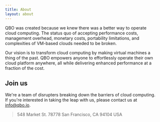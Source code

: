 ```yaml
---
title: About
layout: about
---
```


QBO was created because we knew there was a better way to operate cloud computing. The status quo of accepting performance costs, management overhead, monetary costs, portability limitations, and complexities of VM-based clouds needed to be broken.

Our vision is to transform cloud computing by making virtual machines a thing of the past. QBO empowers anyone to effortlessly operate their own cloud platform anywhere, all while delivering enhanced performance at a fraction of the cost.

## Join us

<div class='inline'>
<a href="https://twitter.com/{{ config.twitter }}" class="footer-link" target="_blank"><i class="fa-brands fa-x-twitter"></i></a>
<a href="https://github.com/{{ config.github }}" class="footer-link" target="_blank"><i class="fa-brands fa-github-alt"></i></a>
<a href="https://qbo-cloud.slack.com/{{ config.slack }}" class="footer-link" target="_blank"><i class="fa-brands fa-slack"></i></a>
<a href="https://linkedin.com/{{ config.linkedin }}" class="footer-link" target="_blank"><i class="fa-brands fa-linkedin"></i></a>
</div>

We're a team of disrupters breaking down the barriers of cloud computing. If you're interested in taking the leap with us, please contact us at info@qbo.io.

> <i class='bx bx-current-location about-location'></i>
> 548 Market St. 78778
> San Francisco, CA
> 94104
> USA
